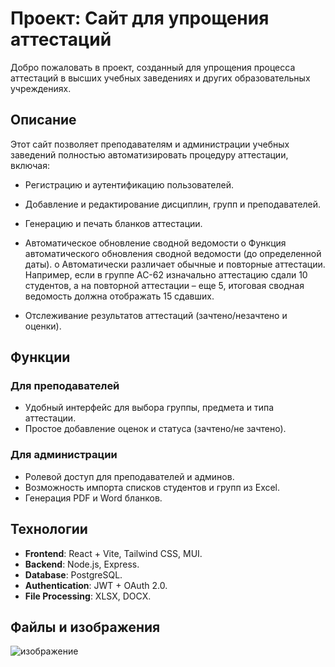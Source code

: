 # Проект: Сайт для упрощения аттестаций

Добро пожаловать в проект, созданный для упрощения процесса аттестаций в высших учебных заведениях и других образовательных учреждениях.

## Описание

Этот сайт позволяет преподавателям и администрации учебных заведений полностью автоматизировать процедуру аттестации, включая:

- Регистрацию и аутентификацию пользователей.
- Добавление и редактирование дисциплин, групп и преподавателей.
- Генерацию и печать бланков аттестации.
- Автоматическое обновление сводной ведомости
o	Функция автоматического обновления сводной ведомости (до определенной даты).
o	Автоматически различает обычные и повторные аттестации. Например, если в группе АС-62 изначально аттестацию сдали 10 студентов, а на повторной аттестации – еще 5, итоговая сводная ведомость должна отображать 15 сдавших.

- Отслеживание результатов аттестаций (зачтено/незачтено и оценки).

## Функции

### Для преподавателей

- Удобный интерфейс для выбора группы, предмета и типа аттестации.
- Простое добавление оценок и статуса (зачтено/не зачтено).

### Для администрации

- Ролевой доступ для преподавателей и админов.
- Возможность импорта списков студентов и групп из Excel.
- Генерация PDF и Word бланков.

## Технологии

- **Frontend**: React + Vite, Tailwind CSS, MUI.
- **Backend**: Node.js, Express.
- **Database**: PostgreSQL.
- **Authentication**: JWT + OAuth 2.0.
- **File Processing**: XLSX, DOCX.

## Файлы и изображения


![изображение](https://github.com/user-attachments/assets/94be106b-452b-4e2a-bc7a-c4e43c43ac02)
